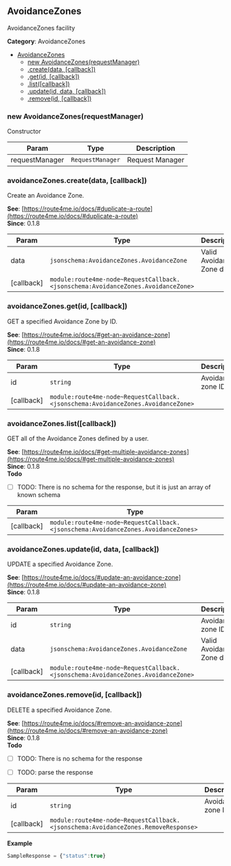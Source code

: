 <a id="AvoidanceZones" name="AvoidanceZones"></a>

## AvoidanceZones

AvoidanceZones facility

**Category**: AvoidanceZones  

* [AvoidanceZones](#AvoidanceZones)
    * [new AvoidanceZones(requestManager)](#new_AvoidanceZones_new)
    * [.create(data, [callback])](#AvoidanceZones+create)
    * [.get(id, [callback])](#AvoidanceZones+get)
    * [.list([callback])](#AvoidanceZones+list)
    * [.update(id, data, [callback])](#AvoidanceZones+update)
    * [.remove(id, [callback])](#AvoidanceZones+remove)

<a id="new_AvoidanceZones_new" name="new_AvoidanceZones_new"></a>

### new AvoidanceZones(requestManager)

Constructor


| Param | Type | Description |
| --- | --- | --- |
| requestManager | <code>RequestManager</code> | Request Manager |

<a id="AvoidanceZones+create" name="AvoidanceZones+create"></a>

### avoidanceZones.create(data, [callback])

Create an Avoidance Zone.

**See**: [https://route4me.io/docs/#duplicate-a-route](https://route4me.io/docs/#duplicate-a-route)  
**Since**: 0.1.8  

| Param | Type | Description |
| --- | --- | --- |
| data | <code>jsonschema:AvoidanceZones.AvoidanceZone</code> | Valid Avoidance Zone data. |
| [callback] | <code>module:route4me-node~RequestCallback.&lt;jsonschema:AvoidanceZones.AvoidanceZone&gt;</code> |  |

<a id="AvoidanceZones+get" name="AvoidanceZones+get"></a>

### avoidanceZones.get(id, [callback])

GET a specified Avoidance Zone by ID.

**See**: [https://route4me.io/docs/#get-an-avoidance-zone](https://route4me.io/docs/#get-an-avoidance-zone)  
**Since**: 0.1.8  

| Param | Type | Description |
| --- | --- | --- |
| id | <code>string</code> | Avoidance zone ID |
| [callback] | <code>module:route4me-node~RequestCallback.&lt;jsonschema:AvoidanceZones.AvoidanceZone&gt;</code> |  |

<a id="AvoidanceZones+list" name="AvoidanceZones+list"></a>

### avoidanceZones.list([callback])

GET all of the Avoidance Zones defined by a user.

**See**: [https://route4me.io/docs/#get-multiple-avoidance-zones](https://route4me.io/docs/#get-multiple-avoidance-zones)  
**Since**: 0.1.8  
**Todo**

- [ ] TODO: There is no schema for the response, but it is just an array of known schema


| Param | Type |
| --- | --- |
| [callback] | <code>module:route4me-node~RequestCallback.&lt;jsonschema:AvoidanceZones.AvoidanceZones&gt;</code> | 

<a id="AvoidanceZones+update" name="AvoidanceZones+update"></a>

### avoidanceZones.update(id, data, [callback])

UPDATE a specified Avoidance Zone.

**See**: [https://route4me.io/docs/#update-an-avoidance-zone](https://route4me.io/docs/#update-an-avoidance-zone)  
**Since**: 0.1.8  

| Param | Type | Description |
| --- | --- | --- |
| id | <code>string</code> | Avoidance zone ID |
| data | <code>jsonschema:AvoidanceZones.AvoidanceZone</code> | Valid Avoidance Zone data. |
| [callback] | <code>module:route4me-node~RequestCallback.&lt;jsonschema:AvoidanceZones.AvoidanceZone&gt;</code> |  |

<a id="AvoidanceZones+remove" name="AvoidanceZones+remove"></a>

### avoidanceZones.remove(id, [callback])

DELETE a specified Avoidance Zone.

**See**: [https://route4me.io/docs/#remove-an-avoidance-zone](https://route4me.io/docs/#remove-an-avoidance-zone)  
**Since**: 0.1.8  
**Todo**

- [ ] TODO: There is no schema for the response
- [ ] TODO: parse the response


| Param | Type | Description |
| --- | --- | --- |
| id | <code>string</code> | Avoidance zone ID |
| [callback] | <code>module:route4me-node~RequestCallback.&lt;jsonschema:AvoidanceZones.RemoveResponse&gt;</code> |  |

**Example**  
```javascript
SampleResponse = {"status":true}
```
